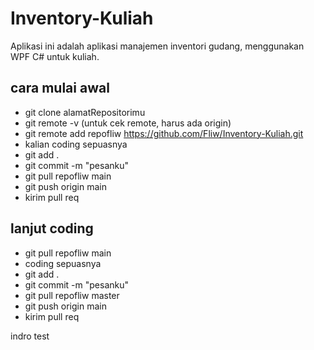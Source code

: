 # Inventory-Kuliah
Aplikasi ini adalah aplikasi manajemen inventori gudang, menggunakan WPF C# untuk kuliah.

## cara mulai awal
- git clone alamatRepositorimu
- git remote -v (untuk cek remote, harus ada origin)
- git remote add repofliw https://github.com/Fliw/Inventory-Kuliah.git
- kalian coding sepuasnya
- git add .
- git commit -m "pesanku"
- git pull repofliw main
- git push origin main
- kirim pull req

## lanjut coding
- git pull repofliw main
- coding sepuasnya
- git add .
- git commit -m "pesanku"
- git pull repofliw master
- git push origin main
- kirim pull req


indro test